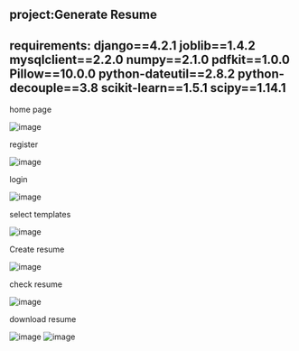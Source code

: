 project:Generate Resume
------
requirements:
django==4.2.1
joblib==1.4.2
mysqlclient==2.2.0
numpy==2.1.0
pdfkit==1.0.0
Pillow==10.0.0
python-dateutil==2.8.2
python-decouple==3.8
scikit-learn==1.5.1
scipy==1.14.1
-------
home page

![image](https://github.com/user-attachments/assets/f9f00960-0174-4cee-8942-9557bb4713d1)

register

![image](https://github.com/user-attachments/assets/68423007-81b8-4c30-ad05-d58545656760)

login

![image](https://github.com/user-attachments/assets/11ef6482-8ca3-4e9d-9435-51f942457b77)

select templates

![image](https://github.com/user-attachments/assets/8104fd0b-23b7-43cf-b1eb-04578adb0e74)

Create resume

![image](https://github.com/user-attachments/assets/546eee17-2b6b-45bb-a963-e24589fbbcff)

check resume

![image](https://github.com/user-attachments/assets/1735a0bf-4c93-40f9-ab4b-50f33a56d296)

download resume

![image](https://github.com/user-attachments/assets/6b8bac25-cb3e-43f4-88dc-c282402c80f9)
![image](https://github.com/user-attachments/assets/67a00ae5-4732-40f9-b059-c462d4b0f3a4)
